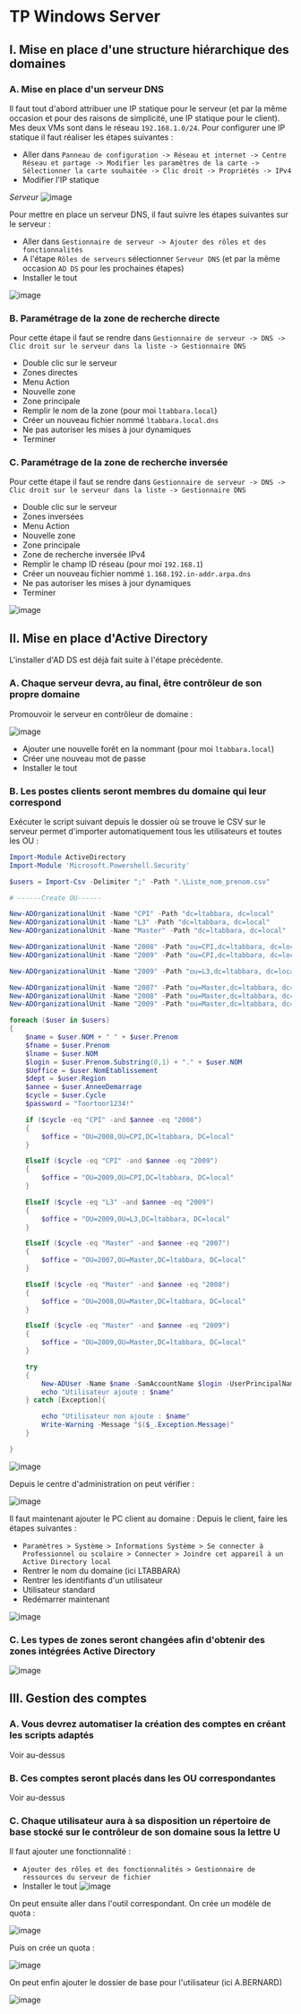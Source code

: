 # TP Windows Server

## I. Mise en place d'une structure hiérarchique des domaines

### A. Mise en place d'un serveur DNS

Il faut tout d'abord attribuer une IP statique pour le serveur (et par la même occasion et pour des raisons de simplicité, une IP statique pour le client). Mes deux VMs sont dans le réseau `192.168.1.0/24`. Pour configurer une IP statique il faut réaliser les étapes suivantes :

- Aller dans `Panneau de configuration -> Réseau et internet -> Centre Réseau et partage -> Modifier les paramètres de la carte -> Sélectionner la carte souhaitée -> Clic droit -> Propriétés -> IPv4`
- Modifier l'IP statique

_Serveur_
![image](lien)

Pour mettre en place un serveur DNS, il faut suivre les étapes suivantes sur le serveur :

- Aller dans `Gestionnaire de serveur -> Ajouter des rôles et des fonctionnalités`
- A l'étape `Rôles de serveurs` sélectionner `Serveur DNS` (et par la même occasion `AD DS` pour les prochaines étapes)
- Installer le tout

![image](lien)

### B. Paramétrage de la zone de recherche directe

Pour cette étape il faut se rendre dans `Gestionnaire de serveur -> DNS -> Clic droit sur le serveur dans la liste -> Gestionnaire DNS`

- Double clic sur le serveur
- Zones directes
- Menu Action
- Nouvelle zone
- Zone principale
- Remplir le nom de la zone (pour moi `ltabbara.local`)
- Créer un nouveau fichier nommé `ltabbara.local.dns`
- Ne pas autoriser les mises à jour dynamiques
- Terminer

### C. Paramétrage de la zone de recherche inversée

Pour cette étape il faut se rendre dans `Gestionnaire de serveur -> DNS -> Clic droit sur le serveur dans la liste -> Gestionnaire DNS`

- Double clic sur le serveur
- Zones inversées
- Menu Action
- Nouvelle zone
- Zone principale
- Zone de recherche inversée IPv4
- Remplir le champ ID réseau (pour moi `192.168.1`)
- Créer un nouveau fichier nommé `1.168.192.in-addr.arpa.dns`
- Ne pas autoriser les mises à jour dynamiques
- Terminer

![image](lien)

## II. Mise en place d'Active Directory

L'installer d'AD DS est déjà fait suite à l'étape précédente.

### A. Chaque serveur devra, au final, être contrôleur de son propre domaine

Promouvoir le serveur en contrôleur de domaine :

![image](lien)

- Ajouter une nouvelle forêt en la nommant (pour moi `ltabbara.local`)
- Créer une nouveau mot de passe
- Installer le tout

### B. Les postes clients seront membres du domaine qui leur correspond

Exécuter le script suivant depuis le dossier où se trouve le CSV sur le serveur permet d'importer automatiquement tous les utilisateurs et toutes les OU :

```powershell
Import-Module ActiveDirectory
Import-Module 'Microsoft.Powershell.Security'

$users = Import-Csv -Delimiter ";" -Path ".\Liste_nom_prenom.csv"

# ------Create OU------

New-ADOrganizationalUnit -Name "CPI" -Path "dc=ltabbara, dc=local"
New-ADOrganizationalUnit -Name "L3" -Path "dc=ltabbara, dc=local"
New-ADOrganizationalUnit -Name "Master" -Path "dc=ltabbara, dc=local"

New-ADOrganizationalUnit -Name "2008" -Path "ou=CPI,dc=ltabbara, dc=local"
New-ADOrganizationalUnit -Name "2009" -Path "ou=CPI,dc=ltabbara, dc=local"

New-ADOrganizationalUnit -Name "2009" -Path "ou=L3,dc=ltabbara, dc=local"

New-ADOrganizationalUnit -Name "2007" -Path "ou=Master,dc=ltabbara, dc=local"
New-ADOrganizationalUnit -Name "2008" -Path "ou=Master,dc=ltabbara, dc=local"
New-ADOrganizationalUnit -Name "2009" -Path "ou=Master,dc=ltabbara, dc=local"

foreach ($user in $users)
{
    $name = $user.NOM + " " + $user.Prenom
    $fname = $user.Prenom
    $lname = $user.NOM
    $login = $user.Prenom.Substring(0,1) + "." + $user.NOM
    $Uoffice = $user.NomEtablissement
    $dept = $user.Region
    $annee = $user.AnneeDemarrage
    $cycle = $user.Cycle
    $password = "Toortoor1234!"

    if ($cycle -eq "CPI" -and $annee -eq "2008")
    {
        $office = "OU=2008,OU=CPI,DC=ltabbara, DC=local"
    }

    ElseIf ($cycle -eq "CPI" -and $annee -eq "2009")
    {
        $office = "OU=2009,OU=CPI,DC=ltabbara, DC=local"
    }

    ElseIf ($cycle -eq "L3" -and $annee -eq "2009")
    {
        $office = "OU=2009,OU=L3,DC=ltabbara, DC=local"
    }

    ElseIf ($cycle -eq "Master" -and $annee -eq "2007")
    {
        $office = "OU=2007,OU=Master,DC=ltabbara, DC=local"
    }

    ElseIf ($cycle -eq "Master" -and $annee -eq "2008")
    {
        $office = "OU=2008,OU=Master,DC=ltabbara, DC=local"
    }

    ElseIf ($cycle -eq "Master" -and $annee -eq "2009")
    {
        $office = "OU=2009,OU=Master,DC=ltabbara, DC=local"
    }

    try
    {
        New-ADUser -Name $name -SamAccountName $login -UserPrincipalName $login -DisplayName $name -GivenName $fname -Surname $lname -AccountPassword (ConvertTo-SecureString $password -AsPlainText -Force) -City $Uoffice -Path $office -Department $dept -Enabled $true
        echo "Utilisateur ajoute : $name"
    } catch [Exception]{

        echo "Utilisateur non ajoute : $name"
        Write-Warning -Message "$($_.Exception.Message)"
    }

}
```

![image](lien)

Depuis le centre d'administration on peut vérifier :

![image](lien)

Il faut maintenant ajouter le PC client au domaine : Depuis le client, faire les étapes suivantes :

- `Paramètres > Système > Informations Système > Se connecter à Professionnel ou scolaire > Connecter > Joindre cet appareil à un Active Directory local`
- Rentrer le nom du domaine (ici LTABBARA)
- Rentrer les identifiants d'un utilisateur
- Utilisateur standard
- Redémarrer maintenant

![image](lien)

### C. Les types de zones seront changées afin d'obtenir des zones intégrées Active Directory

![image](lien)

## III. Gestion des comptes

### A. Vous devrez automatiser la création des comptes en créant les scripts adaptés

Voir au-dessus

### B. Ces comptes seront placés dans les OU correspondantes

Voir au-dessus

### C. Chaque utilisateur aura à sa disposition un répertoire de base stocké sur le contrôleur de son domaine sous la lettre U

Il faut ajouter une fonctionnalité :

- `Ajouter des rôles et des fonctionnalités > Gestionnaire de ressources du serveur de fichier`
- Installer le tout
  ![image](lien)

On peut ensuite aller dans l'outil correspondant. On crée un modèle de quota :

![image](lien)

Puis on crée un quota :

![image](lien)

On peut enfin ajouter le dossier de base pour l'utilisateur (ici A.BERNARD)

![image](lien)

